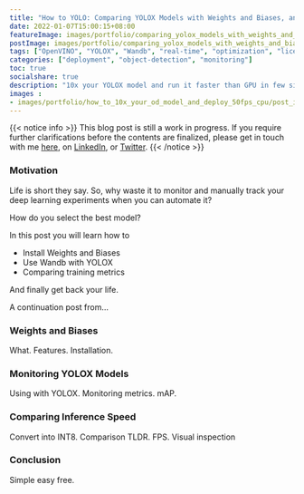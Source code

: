 ```yaml
---
title: "How to YOLO: Comparing YOLOX Models with Weights and Biases, and Finally Get Back Your Life"
date: 2022-01-07T15:00:15+08:00
featureImage: images/portfolio/comparing_yolox_models_with_weights_and_biases/thumbnail.gif
postImage: images/portfolio/comparing_yolox_models_with_weights_and_biases/post_image.png
tags: ["OpenVINO", "YOLOX", "Wandb", "real-time", "optimization", "license-plate"]
categories: ["deployment", "object-detection", "monitoring"]
toc: true
socialshare: true
description: "10x your YOLOX model and run it faster than GPU in few simple steps!"
images : 
- images/portfolio/how_to_10x_your_od_model_and_deploy_50fps_cpu/post_image.png
---
```

{{< notice info >}}
This blog post is still a work in progress. If you require further clarifications before the contents are finalized, please get in touch with me [here](https://dicksonneoh.com/contact/), on [LinkedIn](https://www.linkedin.com/in/dickson-neoh/), or [Twitter](https://twitter.com/dicksonneoh7).
{{< /notice >}}

### Motivation
Life is short they say. 
So, why waste it to monitor and manually track your deep learning experiments when you can automate it?

How do you select the best model?

In this post you will learn how to
+ Install Weights and Biases
+ Use Wandb with YOLOX
+ Comparing training metrics

And finally get back your life.

A continuation post from...

### Weights and Biases
What. Features.
Installation.

### Monitoring YOLOX Models
Using with YOLOX.
Monitoring metrics.
mAP.

### Comparing Inference Speed
Convert into INT8.
Comparison TLDR.
FPS.
Visual inspection

### Conclusion
Simple easy free.
